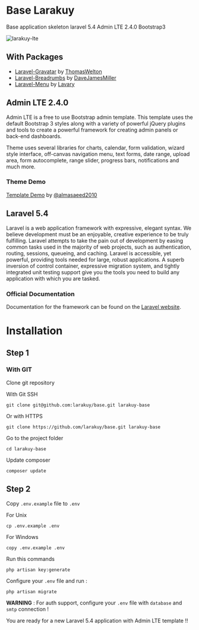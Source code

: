 # Base Larakuy
Base application skeleton laravel 5.4 Admin LTE 2.4.0 Bootstrap3

![larakuy-lte](https://user-images.githubusercontent.com/8111407/28573155-e1a1a824-7173-11e7-9370-f9b55616a52b.png)

## With Packages
* [Laravel-Gravatar](https://github.com/thomaswelton/laravel-gravatar) by [ThomasWelton](https://github.com/thomaswelton)
* [Laravel-Breadrumbs](https://github.com/davejamesmiller/laravel-breadcrumbs) by [DaveJamesMiller](https://github.com/davejamesmiller)
* [Laravel-Menu](https://github.com/lavary/laravel-menu) by [Lavary](https://github.com/lavary)

## Admin LTE 2.4.0

Admin LTE is a free to use Bootstrap admin template.
This template uses the default Bootstrap 3 styles along with a variety of powerful jQuery plugins and tools to create a powerful framework for creating admin panels or back-end dashboards.

Theme uses several libraries for charts, calendar, form validation, wizard style interface, off-canvas navigation menu, text forms, date range, upload area, form autocomplete, range slider, progress bars, notifications and much more.

### Theme Demo
[Template Demo](https://adminlte.io/preview) by [@almasaeed2010](https://github.com/almasaeed2010/AdminLTE)


## Laravel 5.4
Laravel is a web application framework with expressive, elegant syntax. We believe development must be an enjoyable, creative experience to be truly fulfilling. Laravel attempts to take the pain out of development by easing common tasks used in the majority of web projects, such as authentication, routing, sessions, queueing, and caching.
Laravel is accessible, yet powerful, providing tools needed for large, robust applications. A superb inversion of control container, expressive migration system, and tightly integrated unit testing support give you the tools you need to build any application with which you are tasked.

### Official Documentation

Documentation for the framework can be found on the [Laravel website](http://laravel.com/docs/5.4).

# Installation

## Step 1

### With GIT
Clone git repository

With Git SSH
```
git clone git@github.com:larakuy/base.git larakuy-base
```

Or with HTTPS
```
git clone https://github.com/larakuy/base.git larakuy-base
```

Go to the project folder 
```
cd larakuy-base
```

Update composer 
```
composer update
```

## Step 2
Copy ```.env.example``` file to ```.env```

For Unix
```
cp .env.example .env
```
For Windows
```
copy .env.example .env
```

Run this commands

```
php artisan key:generate
```

Configure your ```.env``` file and run :
```
php artisan migrate
```

**WARNING** : For auth support, configure your ```.env``` file with ```database``` and ```smtp``` connection !

You are ready for a new Laravel 5.4 application with Admin LTE template !!
